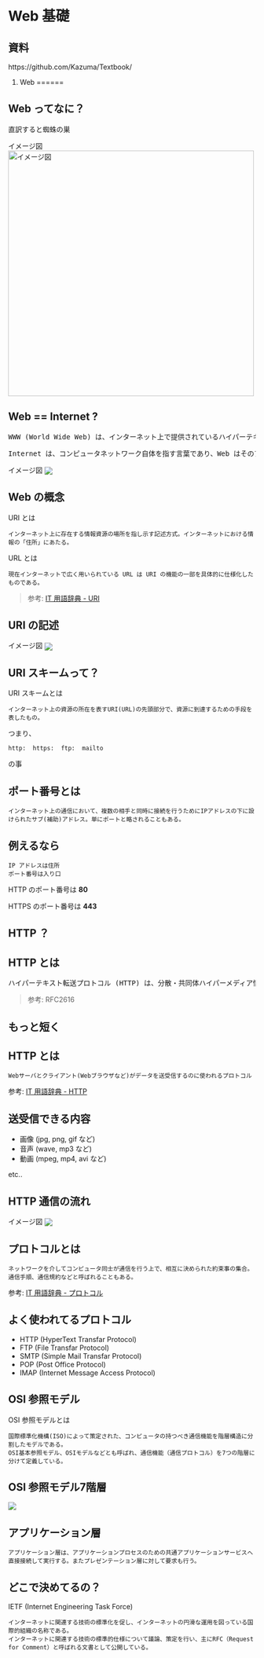 Web 基礎
========

資料 
----
<span id="url-size">
https://github.com/Kazuma/Textbook/
</span>

1. Web
======

Web ってなに？
-------------

直訳すると蜘蛛の巣

<span id="image">イメージ図</span>
<img src="http://upload.wikimedia.org/wikipedia/commons/b/b9/WorldWideWebAroundWikipedia.png" alt="イメージ図" align="center" height="500px">

Web == Internet ?
-----------------

<pre>
WWW (World Wide Web) は、インターネット上で提供されているハイパーテキストシステム。一般的に Web と呼ばれることが多い。
</pre>

<pre>
Internet は、コンピュータネットワーク自体を指す言葉であり、Web はそのアプリケーション(応用技術)である。
</pre>

<span id="image">イメージ図</span>
<img src="https://cacoo.com/diagrams/YtFSVwXWzGEPRbzK-02C69.png" align="center">

Web の概念
----------

URI とは

    インターネット上に存在する情報資源の場所を指し示す記述方式。インターネットにおける情報の「住所」にあたる。

URL とは

    現在インターネットで広く用いられている URL は URI の機能の一部を具体的に仕様化したものである。

> 参考: [IT 用語辞典 - URI](http://e-words.jp/w/URI.html)

URI の記述
----------

<span id="image">イメージ図</span>
<img src="https://cacoo.com/diagrams/Qk926fUQkzvxRlYj-ABE04.png" align="center">

URI スキームって？
------------------

URI スキームとは

    インターネット上の資源の所在を表すURI(URL)の先頭部分で、資源に到達するための手段を表したもの。

つまり、

    http:  https:  ftp:  mailto

の事

ポート番号とは
--------------

    インターネット上の通信において、複数の相手と同時に接続を行うためにIPアドレスの下に設けられたサブ(補助)アドレス。単にポートと略されることもある。

例えるなら
----------

    IP アドレスは住所
    ポート番号は入り口

HTTP のポート番号は **80**

HTTPS のポート番号は **443**

HTTP ？
-------

HTTP とは
---------

<pre>
ハイパーテキスト転送プロトコル (HTTP) は、分散・共同体ハイパーメディア情報システムのアプリケーションレベルプロトコルである。 このプロトコルは、リクエストメソッド、エラーコード、ヘッダ等の拡張を経て、ネームサーバや分散オブジェクト管理システム等、ハイパーテキストのために使う以上に多くの作業のために用いる事ができる、一般的でステートレスなプロトコルである。 HTTP の特徴として、データ表現のタイプ付け、及びネゴシエーションがあり、これによって転送されるデータの独立性が確立されるようなシステムが構築できる。
</pre>
> 参考: RFC2616

もっと短く
----------

HTTP とは
---------

    Webサーバとクライアント(Webブラウザなど)がデータを送受信するのに使われるプロトコル

参考: [IT 用語辞典 - HTTP](http://e-words.jp/w/HTTP.html)

送受信できる内容
----------------

* 画像 (jpg, png, gif など)
* 音声 (wave, mp3 など)
* 動画 (mpeg, mp4, avi など) 

etc..

HTTP 通信の流れ
---------------

<span id="image">イメージ図</span>
<img src="https://cacoo.com/diagrams/W98xLM2mXGtMC3nE-70270.png" align="center">


プロトコルとは
--------------

    ネットワークを介してコンピュータ同士が通信を行う上で、相互に決められた約束事の集合。
    通信手順、通信規約などと呼ばれることもある。 

参考: [IT 用語辞典 - プロトコル](http://e-words.jp/w/E38397E383ADE38388E382B3E383AB.html)

よく使われてるプロトコル
-------------------------

* HTTP (HyperText Transfar Protocol)
* FTP (File Transfar Protocol)
* SMTP (Simple Mail Transfar Protocol)
* POP (Post Office Protocol)
* IMAP (Internet Message Access Protocol)

OSI 参照モデル
--------------

OSI 参照モデルとは

    国際標準化機構(ISO)によって策定された、コンピュータの持つべき通信機能を階層構造に分割したモデルである。
    OSI基本参照モデル、OSIモデルなどとも呼ばれ、通信機能（通信プロトコル）を7つの階層に分けて定義している。

OSI 参照モデル7階層
-------------------

<img src="https://cacoo.com/diagrams/6f3p1xNvmOy69a0b-AAF42.png" align="center">

アプリケーション層
------------------

    アプリケーション層は、アプリケーションプロセスのための共通アプリケーションサービスへ直接接続して実行する。またプレゼンテーション層に対して要求も行う。

どこで決めてるの？
------------------

IETF (Internet Engineering Task Force)

    インターネットに関連する技術の標準化を促し、インターネットの円滑な運用を図っている国際的組織の名称である。
    インターネットに関連する技術の標準的仕様について議論、策定を行い、主にRFC（Request for Comment）と呼ばれる文書として公開している。

